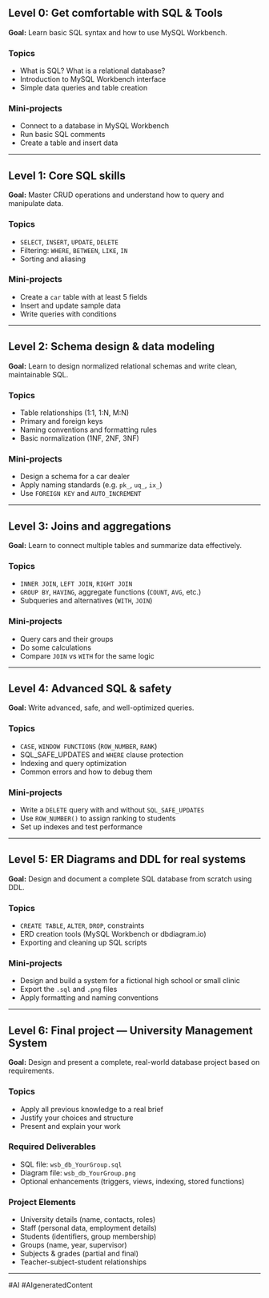 ## Level 0: Get comfortable with SQL & Tools

**Goal:** Learn basic SQL syntax and how to use MySQL Workbench.

### Topics

- What is SQL? What is a relational database?
- Introduction to MySQL Workbench interface
- Simple data queries and table creation

### Mini-projects

- Connect to a database in MySQL Workbench
- Run basic SQL comments
- Create a table and insert data

---

## Level 1: Core SQL skills

**Goal:** Master CRUD operations and understand how to query and manipulate data.

### Topics

- `SELECT`, `INSERT`, `UPDATE`, `DELETE`
- Filtering: `WHERE`, `BETWEEN`, `LIKE`, `IN`
- Sorting and aliasing

### Mini-projects

- Create a `car` table with at least 5 fields
- Insert and update sample data
- Write queries with conditions

---

## Level 2: Schema design & data modeling

**Goal:** Learn to design normalized relational schemas and write clean, maintainable SQL.

### Topics

- Table relationships (1:1, 1:N, M:N)
- Primary and foreign keys
- Naming conventions and formatting rules
- Basic normalization (1NF, 2NF, 3NF)

### Mini-projects

- Design a schema for a car dealer
- Apply naming standards (e.g. `pk_`, `uq_`, `ix_`)
- Use `FOREIGN KEY` and `AUTO_INCREMENT`

---

## Level 3: Joins and aggregations

**Goal:** Learn to connect multiple tables and summarize data effectively.

### Topics

- `INNER JOIN`, `LEFT JOIN`, `RIGHT JOIN`
- `GROUP BY`, `HAVING`, aggregate functions (`COUNT`, `AVG`, etc.)
- Subqueries and alternatives (`WITH`, `JOIN`)

### Mini-projects

- Query cars and their groups
- Do some calculations
- Compare `JOIN` vs `WITH` for the same logic

---

## Level 4: Advanced SQL & safety

**Goal:** Write advanced, safe, and well-optimized queries.

### Topics

- `CASE`, `WINDOW FUNCTIONS` (`ROW_NUMBER`, `RANK`)
- SQL_SAFE_UPDATES and `WHERE` clause protection
- Indexing and query optimization
- Common errors and how to debug them

### Mini-projects

- Write a `DELETE` query with and without `SQL_SAFE_UPDATES`
- Use `ROW_NUMBER()` to assign ranking to students
- Set up indexes and test performance

---

## Level 5: ER Diagrams and DDL for real systems

**Goal:** Design and document a complete SQL database from scratch using DDL.

### Topics

- `CREATE TABLE`, `ALTER`, `DROP`, constraints
- ERD creation tools (MySQL Workbench or dbdiagram.io)
- Exporting and cleaning up SQL scripts

### Mini-projects

- Design and build a system for a fictional high school or small clinic
- Export the `.sql` and `.png` files
- Apply formatting and naming conventions

---

## Level 6: Final project — University Management System

**Goal:** Design and present a complete, real-world database project based on requirements.

### Topics

- Apply all previous knowledge to a real brief
- Justify your choices and structure
- Present and explain your work

### Required Deliverables

- SQL file: `wsb_db_YourGroup.sql`
- Diagram file: `wsb_db_YourGroup.png`
- Optional enhancements (triggers, views, indexing, stored functions)

### Project Elements

- University details (name, contacts, roles)
- Staff (personal data, employment details)
- Students (identifiers, group membership)
- Groups (name, year, supervisor)
- Subjects & grades (partial and final)
- Teacher-subject-student relationships

---

#AI #AIgeneratedContent
